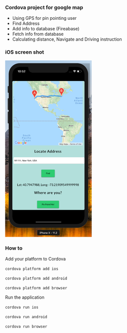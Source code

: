 ### Cordova project for google map

- Using GPS for pin pointing user
- Find Address 
- Add info to database (Fireabase)
- Fetch info from database 
- Calculating distance, Navigate and Driving instruction 

### iOS screen shot

![screenshot](pics/screenshot.png "screenshot")

### How to

Add your platform to Cordova

`cordova platform add ios`

`cordova platform add android`

`cordova platform add browser`

Run the application 

`cordova run ios`

`cordova run android`

`cordova run browser`
